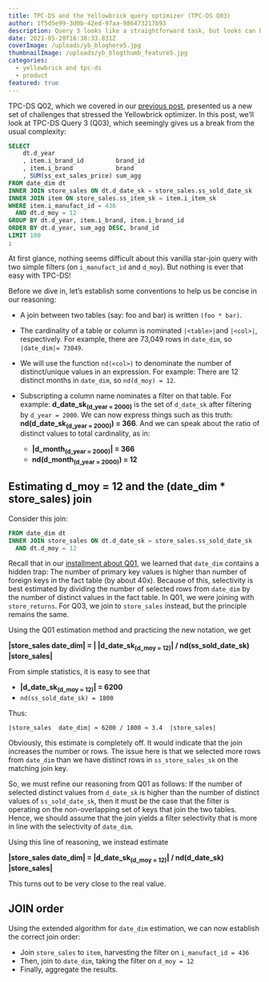 ```yaml
---
title: TPC-DS and the Yellowbrick query optimizer (TPC-DS Q03)
author: 1f5d5e99-3d0b-42ed-97aa-986473217b93
description: Query 3 looks like a straightforward task, but looks can be deceiving
date: 2021-05-20T16:38:33.831Z
coverImage: /uploads/yb_bloghero5.jpg
thumbnailImage: /uploads/yb_blogthumb_feature5.jpg
categories:
  - yellowbrick and tpc-ds
  - product
featured: true
---
```

TPC-DS Q02, which we covered in our [previous post](https://www.yellowbrick.com/blog/tpc-ds-and-the-yellowbrick-query-optimizer-tpc-ds-q02/), presented us a new set of challenges that stressed the Yellowbrick optimizer. In this post, we’ll look at TPC-DS Query 3 (Q03), which seemingly gives us a break from the usual complexity:

```sql
SELECT
    dt.d_year
    , item.i_brand_id         brand_id
    , item.i_brand            brand
    , SUM(ss_ext_sales_price) sum_agg
FROM date_dim dt
INNER JOIN store_sales ON dt.d_date_sk = store_sales.ss_sold_date_sk
INNER JOIN item ON store_sales.ss_item_sk = item.i_item_sk
WHERE item.i_manufact_id = 436
  AND dt.d_moy = 12
GROUP BY dt.d_year, item.i_brand, item.i_brand_id
ORDER BY dt.d_year, sum_agg DESC, brand_id
LIMIT 100
;
```

At first glance, nothing seems difficult about this vanilla star-join query with two simple filters (on `i_manufact_id` and `d_moy`). But nothing is ever that easy with TPC-DS!

Before we dive in, let’s establish some conventions to help us be concise in our reasoning:

* A join between two tables (say: foo and bar) is written `(foo * bar)`.
* The cardinality of a table or column is nominated `|<table>|`and `|<col>|`, respectively. For example, there are 73,049 rows in `date_dim`, so `|date_dim|= 73049`.
* We will use the function `nd(<col>)` to denominate the number of distinct/unique values in an expression. For example: There are 12 distinct months in `date_dim`, so `nd(d_moy) = 12`.
* Subscripting a column name nominates a filter on that table. For example: **d_date_sk<sub>(d_year = 2000)</sub>** is the set of `d_date_sk` after filtering by `d_year = 2000`. We can now express things such as this truth: **nd(d_date_sk<sub>(d_year = 2000)</sub>) = 366**. And we can speak about the ratio of distinct values to total cardinality, as in:

  * **\|d_month<sub>(d_year = 2000)</sub>| = 366**
  * **nd(d_month<sub>(d_year = 2000)</sub>) = 12**

## Estimating d_moy = 12 and the (date_dim * store_sales) join

Consider this join:

```sql
FROM date_dim dt
INNER JOIN store_sales ON dt.d_date_sk = store_sales.ss_sold_date_sk
  AND dt.d_moy = 12
```

Recall that in our [installment about Q01](https://www.yellowbrick.com/blog/tpc-ds-and-the-yellowbrick-query-optimizer-tpc-ds-q01/), we learned that `date_dim` contains a hidden trap: The number of primary key values is higher than number of foreign keys in the fact table (by about 40x). Because of this, selectivity is best estimated by dividing the number of selected rows from `date_dim` by the number of distinct values in the fact table. In Q01, we were joining with `store_returns`. For Q03, we join to `store_sales` instead, but the principle remains the same.

Using the Q01 estimation method and practicing the new notation, we get

**\|store_sales  date_dim| = | |d_date_sk<sub>(d_moy = 12)</sub>| / nd(ss_sold_date_sk)  |store_sales|**

From simple statistics, it is easy to see that

* **\|d_date_sk<sub>(d_moy = 12)</sub>| = 6200**
* `nd(ss_sold_date_sk) = 1800`

Thus:

`|store_sales  date_dim| ≈ 6200 / 1800 ≈ 3.4  |store_sales|`

Obviously, this estimate is completely off. It would indicate that the join increases the number or rows. The issue here is that we selected more rows from `date_dim` than we have distinct rows in `ss_store_sales_sk` on the matching join key.

So, we must refine our reasoning from Q01 as follows: If the number of selected distinct values from `d_date_sk` is higher than the number of distinct values of `ss_sold_date_sk`, then it must be the case that the filter is operating on the non-overlapping set of keys that join the two tables. Hence, we should assume that the join yields a filter selectivity that is more in line with the selectivity of `date_dim`.

Using this line of reasoning, we instead estimate

**\|store_sales  date_dim| = |d_date_sk<sub>(d_moy = 12)</sub>| / nd(d_date_sk)  |store_sales|**

This turns out to be very close to the real value.

## JOIN order

Using the extended algorithm for `date_dim` estimation, we can now establish the correct join order:

* Join `store_sales` to `item`, harvesting the filter on `i_manufact_id = 436`
* Then, join to `date_dim`, taking the filter on `d_moy = 12`
* Finally, aggregate the results.
